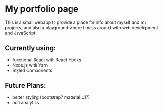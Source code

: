 # My portfolio page
This is a small webapp to provide a place for info about myself and my projects, and also a playground where I mess around with web development and JavaScript!

## Currently using:
- functional React with React Hooks
- Node.js with Yarn
- Styled Components

## Future Plans:
- better styling (bootstrap? material UI?)
- add analytics